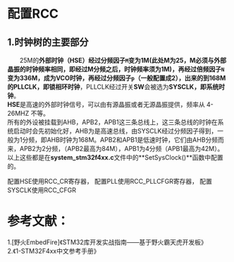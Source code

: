 # 配置RCC
## 1.时钟树的主要部分
&emsp;&emsp;25M的**外部时钟（HSE）**经过分频因子`M`变为1M(此处M为25，M必须与外部晶振的时钟频率相同，即经过M分频之后，时钟频率须为1M)，再经过倍频因子`N`变为336M，成为VCO时钟，再经过分频因子`p`（一般配置成2），出来的到168M的**PLLCLK，即锁相环时钟**，PLLCLK经过开关**SW**会被选为**SYSCLK，即系统时钟**。    
**HSE**是高速的外部时钟信号，可以由有源晶振或者无源晶振提供，频率从 4-26MHZ 不等。     
所有的外设被挂载到AHB，APB2，APB1这三条总线上，这三条总线的时钟在系统启动时会先初始化好，AHB为是高速总线，由SYSCLK经过分频因子得到，一般为1分频，即AHB时钟为168M。APB2和APB1是低速时钟，它们由AHB分频而来，APB2为2分频，（APB2最高为84M），APB1为4分频（APB1最高为42M）。     
以上这些都是在**system_stm32f4xx.c**文件中的**SetSysClock()**函数中配置的。

配置HSE使用RCC_CR寄存器，
配置PLL使用RCC_PLLCFGR寄存器，
配置SYSCLK使用RCC_CFGR 

# 参考文献：
1.[野火EmbedFire]《STM32库开发实战指南——基于野火霸天虎开发板》    
2.《1-STM32F4xx中文参考手册》
